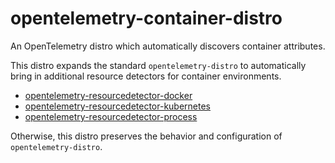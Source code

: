 # opentelemetry-container-distro

An OpenTelemetry distro which automatically discovers container attributes.

This distro expands the standard `opentelemetry-distro` to automatically bring in
additional resource detectors for container environments.

* [opentelemetry-resourcedetector-docker](https://pypi.org/project/opentelemetry-resourcedetector-docker/)
* [opentelemetry-resourcedetector-kubernetes](https://pypi.org/project/opentelemetry-resourcedetector-kubernetes/)
* [opentelemetry-resourcedetector-process](https://pypi.org/project/opentelemetry-resourcedetector-process/)

Otherwise, this distro preserves the behavior and configuration of
`opentelemetry-distro`.
